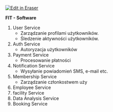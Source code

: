 <p><a target="_blank" href="https://app.eraser.io/workspace/Vwxj9n8cr8OMQBXLh7dP" id="edit-in-eraser-github-link"><img alt="Edit in Eraser" src="https://firebasestorage.googleapis.com/v0/b/second-petal-295822.appspot.com/o/images%2Fgithub%2FOpen%20in%20Eraser.svg?alt=media&amp;token=968381c8-a7e7-472a-8ed6-4a6626da5501"></a></p>

**FIT - Software**

1. User Service
    - Zarządzanie profilami użytkowników.
    - Śledzenie aktywności użytkowników.
2. Auth Service
    - Autoryzacja użytkowników
3. Payment Service
    - Procesowanie płatności
4. Notification Service
    - Wysyłanie powiadomień SMS, e-mail etc.
5. Membership Service
    - Zarządzanie członkostwem uży
6. Employee Service
7. facility Service
8. Data Analysis Service
9. Booking Service






<!--- Eraser file: https://app.eraser.io/workspace/Vwxj9n8cr8OMQBXLh7dP --->